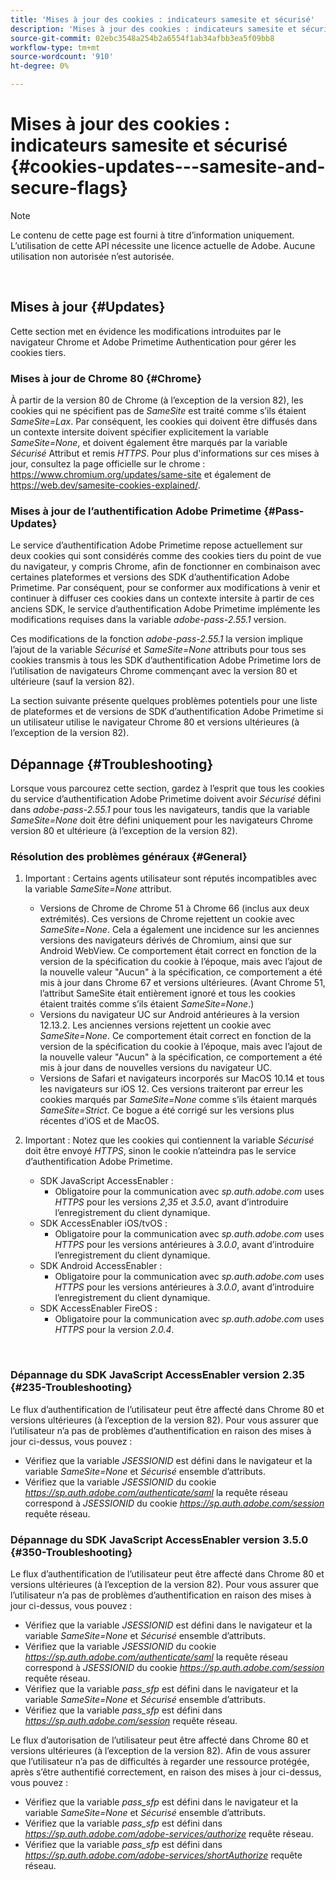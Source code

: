 ```yaml
---
title: 'Mises à jour des cookies : indicateurs samesite et sécurisé'
description: 'Mises à jour des cookies : indicateurs samesite et sécurisé'
source-git-commit: 02ebc3548a254b2a6554f1ab34afbb3ea5f09bb8
workflow-type: tm+mt
source-wordcount: '910'
ht-degree: 0%

---
```


# Mises à jour des cookies : indicateurs samesite et sécurisé {#cookies-updates---samesite-and-secure-flags}

>[!NOTE]
>
>Le contenu de cette page est fourni à titre d’information uniquement. L’utilisation de cette API nécessite une licence actuelle de Adobe. Aucune utilisation non autorisée n’est autorisée.

</br>


## Mises à jour {#Updates}

Cette section met en évidence les modifications introduites par le navigateur Chrome et Adobe Primetime Authentication pour gérer les cookies tiers.



### Mises à jour de Chrome 80 {#Chrome}

À partir de la version 80 de Chrome (à l’exception de la version 82), les cookies qui ne spécifient pas de *SameSite* est traité comme s’ils étaient *SameSite=Lax*. Par conséquent, les cookies qui doivent être diffusés dans un contexte intersite doivent spécifier explicitement la variable *SameSite=None*, et doivent également être marqués par la variable *Sécurisé* Attribut et remis *HTTPS*. Pour plus d&#39;informations sur ces mises à jour, consultez la page officielle sur le chrome : <https://www.chromium.org/updates/same-site> et également de <https://web.dev/samesite-cookies-explained/>.


### Mises à jour de l’authentification Adobe Primetime {#Pass-Updates}

Le service d’authentification Adobe Primetime repose actuellement sur deux cookies qui sont considérés comme des cookies tiers du point de vue du navigateur, y compris Chrome, afin de fonctionner en combinaison avec certaines plateformes et versions des SDK d’authentification Adobe Primetime. Par conséquent, pour se conformer aux modifications à venir et continuer à diffuser ces cookies dans un contexte intersite à partir de ces anciens SDK, le service d’authentification Adobe Primetime implémente les modifications requises dans la variable *adobe-pass-2.55.1* version.

Ces modifications de la fonction *adobe-pass-2.55.1* la version implique l’ajout de la variable *Sécurisé* et *SameSite=None* attributs pour tous ses cookies transmis à tous les SDK d’authentification Adobe Primetime lors de l’utilisation de navigateurs Chrome commençant avec la version 80 et ultérieure (sauf la version 82).

La section suivante présente quelques problèmes potentiels pour une liste de plateformes et de versions de SDK d’authentification Adobe Primetime si un utilisateur utilise le navigateur Chrome 80 et versions ultérieures (à l’exception de la version 82).

## Dépannage {#Troubleshooting}

Lorsque vous parcourez cette section, gardez à l’esprit que tous les cookies du service d’authentification Adobe Primetime doivent avoir *Sécurisé* défini dans *adobe-pass-2.55.1* pour tous les navigateurs, tandis que la variable *SameSite=None* doit être défini uniquement pour les navigateurs Chrome version 80 et ultérieure (à l’exception de la version 82).


### Résolution des problèmes généraux {#General}

1. Important : Certains agents utilisateur sont réputés incompatibles avec la variable *SameSite=None* attribut.

   - Versions de Chrome de Chrome 51 à Chrome 66 (inclus aux deux extrémités). Ces versions de Chrome rejettent un cookie avec *SameSite=None*. Cela a également une incidence sur les anciennes versions des navigateurs dérivés de Chromium, ainsi que sur Android WebView. Ce comportement était correct en fonction de la version de la spécification du cookie à l’époque, mais avec l’ajout de la nouvelle valeur &quot;Aucun&quot; à la spécification, ce comportement a été mis à jour dans Chrome 67 et versions ultérieures. (Avant Chrome 51, l’attribut SameSite était entièrement ignoré et tous les cookies étaient traités comme s’ils étaient *SameSite=None*.)
   - Versions du navigateur UC sur Android antérieures à la version 12.13.2. Les anciennes versions rejettent un cookie avec *SameSite=None*. Ce comportement était correct en fonction de la version de la spécification du cookie à l’époque, mais avec l’ajout de la nouvelle valeur &quot;Aucun&quot; à la spécification, ce comportement a été mis à jour dans de nouvelles versions du navigateur UC.
   - Versions de Safari et navigateurs incorporés sur MacOS 10.14 et tous les navigateurs sur iOS 12. Ces versions traiteront par erreur les cookies marqués par *SameSite=None* comme s’ils étaient marqués *SameSite=Strict*. Ce bogue a été corrigé sur les versions plus récentes d’iOS et de MacOS.


1. Important : Notez que les cookies qui contiennent la variable *Sécurisé* doit être envoyé *HTTPS*, sinon le cookie n’atteindra pas le service d’authentification Adobe Primetime.

   - SDK JavaScript AccessEnabler :
      - Obligatoire pour la communication avec *sp.auth.adobe.com* uses *HTTPS* pour les versions *2,35* et *3.5.0*, avant d’introduire l’enregistrement du client dynamique.
   - SDK AccessEnabler iOS/tvOS :
      - Obligatoire pour la communication avec *sp.auth.adobe.com* uses *HTTPS* pour les versions antérieures à *3.0.0*, avant d’introduire l’enregistrement du client dynamique.
   - SDK Android AccessEnabler :
      - Obligatoire pour la communication avec *sp.auth.adobe.com* uses *HTTPS* pour les versions antérieures à *3.0.0*, avant d’introduire l’enregistrement du client dynamique.
   - SDK AccessEnabler FireOS :
      - Obligatoire pour la communication avec *sp.auth.adobe.com* uses *HTTPS* pour la version *2.0.4*.

</br>

### Dépannage du SDK JavaScript AccessEnabler version 2.35 {#235-Troubleshooting}

Le flux d’authentification de l’utilisateur peut être affecté dans Chrome 80 et versions ultérieures (à l’exception de la version 82). Pour vous assurer que l’utilisateur n’a pas de problèmes d’authentification en raison des mises à jour ci-dessus, vous pouvez :

- Vérifiez que la variable *JSESSIONID* est défini dans le navigateur et la variable *SameSite=None* et *Sécurisé* ensemble d’attributs.
- Vérifiez que la variable *JSESSIONID* du cookie *https://sp.auth.adobe.com/authenticate/saml* la requête réseau correspond à *JSESSIONID* du cookie *https://sp.auth.adobe.com/session* requête réseau.


### Dépannage du SDK JavaScript AccessEnabler version 3.5.0 {#350-Troubleshooting}

Le flux d’authentification de l’utilisateur peut être affecté dans Chrome 80 et versions ultérieures (à l’exception de la version 82). Pour vous assurer que l’utilisateur n’a pas de problèmes d’authentification en raison des mises à jour ci-dessus, vous pouvez :

- Vérifiez que la variable *JSESSIONID* est défini dans le navigateur et la variable *SameSite=None* et *Sécurisé* ensemble d’attributs.
- Vérifiez que la variable *JSESSIONID* du cookie *https://sp.auth.adobe.com/authenticate/saml* la requête réseau correspond à *JSESSIONID* du cookie *https://sp.auth.adobe.com/session* requête réseau.
- Vérifiez que la variable *pass\_sfp* est défini dans le navigateur et la variable *SameSite=None* et *Sécurisé* ensemble d’attributs.
- Vérifiez que la variable *pass\_sfp* est défini dans *https://sp.auth.adobe.com/session* requête réseau.


Le flux d’autorisation de l’utilisateur peut être affecté dans Chrome 80 et versions ultérieures (à l’exception de la version 82). Afin de vous assurer que l’utilisateur n’a pas de difficultés à regarder une ressource protégée, après s’être authentifié correctement, en raison des mises à jour ci-dessus, vous pouvez :

- Vérifiez que la variable *pass\_sfp* est défini dans le navigateur et la variable *SameSite=None* et *Sécurisé* ensemble d’attributs.
- Vérifiez que la variable *pass\_sfp* est défini dans *https://sp.auth.adobe.com/adobe-services/authorize* requête réseau.
- Vérifiez que la variable *pass\_sfp* est défini dans *https://sp.auth.adobe.com/adobe-services/shortAuthorize* requête réseau.
